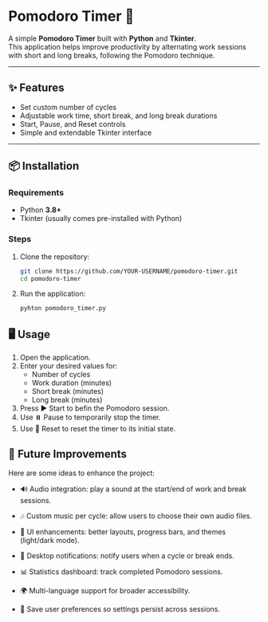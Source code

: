 # Pomodoro Timer 🎯

A simple **Pomodoro Timer** built with **Python** and **Tkinter**.  
This application helps improve productivity by alternating work sessions with short and long breaks, following the Pomodoro technique.

---

## ✨ Features

- Set custom number of cycles  
- Adjustable work time, short break, and long break durations  
- Start, Pause, and Reset controls  
- Simple and extendable Tkinter interface  

---

## 📦 Installation

### Requirements
- Python **3.8+**  
- Tkinter (usually comes pre-installed with Python)  

### Steps
1. Clone the repository:
   ```bash
   git clone https://github.com/YOUR-USERNAME/pomodoro-timer.git
   cd pomodoro-timer
   
2. Run the application:
    ```bash
   pyhton pomodoro_timer.py

## 🖥️ Usage
1. Open the application.
2. Enter your desired values for:
    - Number of cycles
    - Work duration (minutes)
    - Short break (minutes)
    - Long break (minutes)
3. Press ▶️ Start to befin the Pomodoro session.
4. Use ⏸️ Pause to temporarily stop the timer.
5. Use 🔄 Reset to reset the timer to its initial state.

## 🚀 Future Improvements
Here are some ideas to enhance the project:
- 🔊 Audio integration: play a sound at the start/end of work and break sessions.

- 🎶 Custom music per cycle: allow users to choose their own audio files.

- 🎨 UI enhancements: better layouts, progress bars, and themes (light/dark mode).

- 🔔 Desktop notifications: notify users when a cycle or break ends.

- 📊 Statistics dashboard: track completed Pomodoro sessions.

- 🌍 Multi-language support for broader accessibility.

- 💾 Save user preferences so settings persist across sessions.